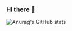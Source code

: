 ### Hi there 👋

![Anurag's GitHub stats](https://github-readme-stats.vercel.app/api?username=spencerbig&show_icons=true&theme=radical&count_private=true)


<!--
**spencerbig/spencerbig** is a ✨ _special_ ✨ repository because its `README.md` (this file) appears on your GitHub profile.
